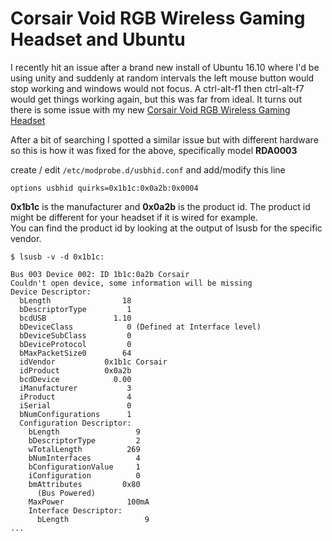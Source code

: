 #  Corsair Void RGB Wireless Gaming Headset and Ubuntu
I recently hit an issue after a brand new install of Ubuntu 16.10 where I'd be using unity and suddenly at random intervals the left mouse
button would stop working and windows would not focus. A ctrl-alt-f1 then ctrl-alt-f7 would get things working again, but this was far from ideal.
It turns out there is some issue with my new [Corsair Void RGB Wireless Gaming Headset](http://www.corsair.com/en-gb/void-wireless-dolby-7-1-gaming-headset)

After a bit of searching I spotted a similar issue but with different hardware so this is how it was fixed for the above, specifically model **RDA0003**

create / edit `/etc/modprobe.d/usbhid.conf` and add/modify this line

`
options usbhid quirks=0x1b1c:0x0a2b:0x0004
`

**0x1b1c** is the manufacturer and **0x0a2b** is the product id. The product id might be different for your headset if it is wired for example.  
You can find the product id by looking at the output of lsusb for the specific vendor.

```
$ lsusb -v -d 0x1b1c:

Bus 003 Device 002: ID 1b1c:0a2b Corsair 
Couldn't open device, some information will be missing
Device Descriptor:
  bLength                18
  bDescriptorType         1
  bcdUSB               1.10
  bDeviceClass            0 (Defined at Interface level)
  bDeviceSubClass         0 
  bDeviceProtocol         0 
  bMaxPacketSize0        64
  idVendor           0x1b1c Corsair
  idProduct          0x0a2b 
  bcdDevice            0.00
  iManufacturer           3 
  iProduct                4 
  iSerial                 0 
  bNumConfigurations      1
  Configuration Descriptor:
    bLength                 9
    bDescriptorType         2
    wTotalLength          269
    bNumInterfaces          4
    bConfigurationValue     1
    iConfiguration          0 
    bmAttributes         0x80
      (Bus Powered)
    MaxPower              100mA
    Interface Descriptor:
      bLength                 9
...
```
